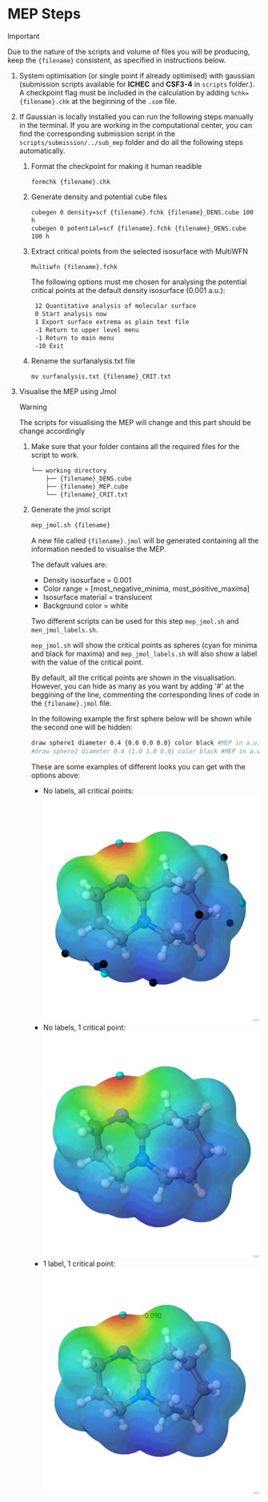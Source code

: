# MEP Steps

> [!IMPORTANT]  
> Due to the nature of the scripts and volume of files you will be producing, keep the `{filename}` consistent, as specified in instructions below.

1. System optimisation (or single point if already optimised) with gaussian (submission scripts available for **ICHEC** and **CSF3-4** in `scripts` folder.).
A checkpoint flag must be included in the calculation by adding `%chk={filename}.chk` at the beginning of the `.com` file.
2. If Gaussian is locally installed you can run the following steps manually in the terminal. 
If you are working in the computational center, you can find the corresponding submission script in the `scripts/submission/../sub_mep` folder and do all the following steps automatically.

    1. Format the checkpoint for making it human readible 

        ```{bash}
        formchk {filename}.chk
        ```

    2. Generate density and potential cube files

        ```{bash}
        cubegen 0 density=scf {filename}.fchk {filename}_DENS.cube 100 h
        cubegen 0 potential=scf {filename}.fchk {filename}_DENS.cube 100 h
        ```

    3. Extract critical points from the selected isosurface with MultiWFN

        ```{bash}
        Multiwfn {filename}.fchk
        ```

        The following options must me chosen for analysing the potential critical points at the default density isosurface (0.001 a.u.):

        ```
         12 Quantitative analysis of molecular surface
         0 Start analysis now
         1 Export surface extrema as plain text file
         -1 Return to upper level menu
         -1 Return to main menu
         -10 Exit
        ```

    4. Rename the surfanalysis.txt file
    
        ```{bash}
        mv surfanalysis.txt {filename}_CRIT.txt
        ```

3. Visualise the MEP using Jmol

    > [!WARNING]  
    > The scripts for visualising the MEP will change and this part should be change accordingly

    1. Make sure that your folder contains all the required files for the script to work.
        ```
        └── working directory 
            ├── {filename}_DENS.cube
            ├── {filename}_MEP.cube
            └── {filename}_CRIT.txt
        ```
    2. Generate the jmol script

        ```bash
        mep_jmol.sh {filename}
        ```

        A new file called `{filename}.jmol` will be generated containing all the information needed to visualise the MEP.
        
        The default values are:
        - Density isosurface = 0.001
        - Color range = [most_negative_minima, most_positive_maxima]
        - Isosurface material = translucent
        - Background color = white

        Two different scripts can be used for this step `mep_jmol.sh` and `men_jmol_labels.sh`.

        `mep_jmol.sh` will show the critical points as spheres (cyan for minima and black for maxima) and `mep_jmol_labels.sh` will also show a label with the value of the critical point.

        By default, all the critical points are shown in the visualisation. 
        However, you can hide as many as you want by adding '#' at the beggining of the line, commenting the corresponding lines of code in the `{filename}.jmol` file. 

        In the following example the first sphere below will be shown while the second one will be hidden:

        ```bash
        draw sphere1 diameter 0.4 {0.0 0.0 0.0} color black #MEP in a.u. 0.2184
        #draw sphere2 diameter 0.4 {1.0 1.0 0.0} color black #MEP in a.u. 0.3651
        ```

        These are some examples of different looks you can get with the options above:

        - No labels, all critical points:
        ![no_labels_all](./figures/mep_all_sphere.png)
        - No labels, 1 critical point:
        ![no_labels_all](./figures/mep_1_sphere.png)
        - 1 label, 1 critical point:
        ![no_labels_all](./figures/mep_1_label.png)
